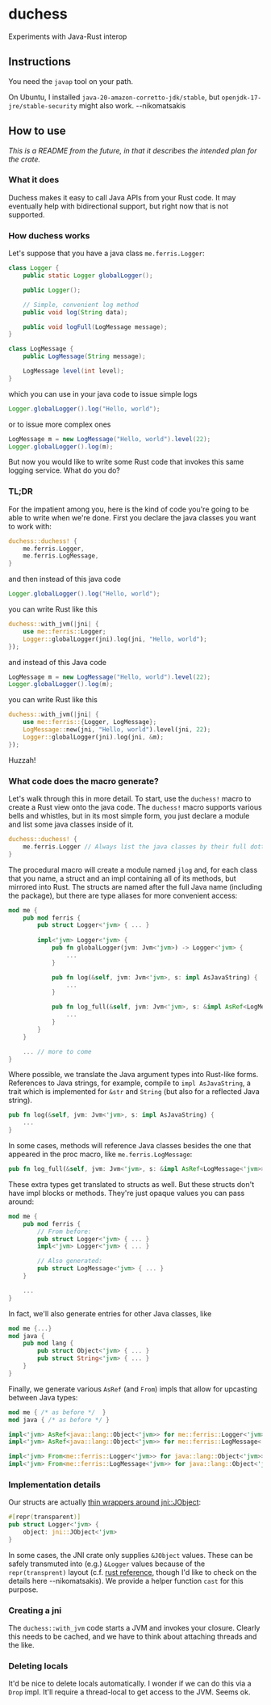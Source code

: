 # duchess
Experiments with Java-Rust interop

## Instructions

You need the `javap` tool on your path.

On Ubuntu, I installed `java-20-amazon-corretto-jdk/stable`, 
but `openjdk-17-jre/stable-security` might also work. --nikomatsakis

## How to use

*This is a README from the future, in that it describes the intended plan for the crate.*

### What it does

Duchess makes it easy to call Java APIs from your Rust code. It may eventually help with bidirectional support, but right now that is not supported.

### How duchess works

Let's suppose that you have a java class `me.ferris.Logger`:

```java
class Logger {
    public static Logger globalLogger();

    public Logger();

    // Simple, convenient log method
    public void log(String data);

    public void logFull(LogMessage message);
}

class LogMessage {
    public LogMessage(String message);

    LogMessage level(int level);
}
```

which you can use in your java code to issue simple logs

```java
Logger.globalLogger().log("Hello, world");
```

or to issue more complex ones

```java
LogMessage m = new LogMessage("Hello, world").level(22);
Logger.globalLogger().log(m);
```

But now you would like to write some Rust code that invokes this same logging service. What do you do?

### TL;DR

For the impatient among you, here is the kind of code you're going to be able to write when we're done. First you declare the java classes you want to work with:

```rust
duchess::duchess! {
    me.ferris.Logger,
    me.ferris.LogMessage,
}
```

and then instead of this java code

```java
Logger.globalLogger().log("Hello, world");
```

you can write Rust like this

```rust
duchess::with_jvm(|jni| {
    use me::ferris::Logger;
    Logger::globalLogger(jni).log(jni, "Hello, world");
});
```

and instead of this Java code

```java
LogMessage m = new LogMessage("Hello, world").level(22);
Logger.globalLogger().log(m);
```

you can write Rust like this

```rust
duchess::with_jvm(|jni| {
    use me::ferris::{Logger, LogMessage};
    LogMessage::new(jni, "Hello, world").level(jni, 22);
    Logger::globalLogger(jni).log(jni, &m);
});
```

Huzzah!

### What code does the macro generate?

Let's walk through this in more detail. To start, use the `duchess!` macro to create a Rust view onto the java code. The `duchess!` macro supports various bells and whistles, but in its most simple form, you just declare a module and list some java classes inside of it.

```rust
duchess::duchess! {
    me.ferris.Logger // Always list the java classes by their full dotted name!
}
```

The procedural macro will create a module named `jlog` and, for each class that you name, a struct and an impl containing all of its methods, but mirrored into Rust. The structs are named after the full Java name (including the package), but there are type aliases for more convenient access:

```rust
mod me {
    pub mod ferris {
        pub struct Logger<'jvm> { ... }    
    
        impl<'jvm> Logger<'jvm> {
            pub fn globalLogger(jvm: Jvm<'jvm>) -> Logger<'jvm> {
                ...
            }

            pub fn log(&self, jvm: Jvm<'jvm>, s: impl AsJavaString) {
                ...
            }

            pub fn log_full(&self, jvm: Jvm<'jvm>, s: &impl AsRef<LogMessage<'jvm>>) {
                ...
            }
        }
    }

    ... // more to come
}
```

Where possible, we translate the Java argument types into Rust-like forms. References to Java strings, for example, compile to `impl AsJavaString`, a trait which is implemented for `&str` and `String` (but also for a reflected Java string).

```rust
pub fn log(&self, jvm: Jvm<'jvm>, s: impl AsJavaString) {
    ...
}
```

In some cases, methods will reference Java classes besides the one that appeared in the proc macro, like `me.ferris.LogMessage`:

```rust
pub fn log_full(&self, jvm: Jvm<'jvm>, s: &impl AsRef<LogMessage<'jvm>>)
```

These extra types get translated to structs as well. But these structs don't have impl blocks or methods. They're just opaque values you can pass around:

```rust
mod me {
    pub mod ferris {
        // From before:
        pub struct Logger<'jvm> { ... }
        impl<'jvm> Logger<'jvm> { ... }

        // Also generated:
        pub struct LogMessage<'jvm> { ... }
    }

    ...
}
```

In fact, we'll also generate entries for other Java classes, like

```rust
mod me {...}
mod java {
    pub mod lang {
        pub struct Object<'jvm> { ... }
        pub struct String<'jvm> { ... }
    }
}
```

Finally, we generate various `AsRef` (and `From`) impls that allow for upcasting between Java types:

```rust
mod me { /* as before */  }
mod java { /* as before */ }

impl<'jvm> AsRef<java::lang::Object<'jvm>> for me::ferris::Logger<'jvm> { ... }
impl<'jvm> AsRef<java::lang::Object<'jvm>> for me::ferris::LogMessage<'jvm> { ... }

impl<'jvm> From<me::ferris::Logger<'jvm>> for java::lang::Object<'jvm>> { ... }
impl<'jvm> From<me::ferris::LogMessage<'jvm>> for java::lang::Object<'jvm>> { ... }
```

### Implementation details

Our structs are actually [thin wrappers around jni::JObject][JO]:

[JO]: https://docs.rs/jni/0.21.1/jni/objects/struct.JObject.html

```rust
#[repr(transparent)]
pub struct Logger<'jvm> {
    object: jni::JObject<'jvm>
}
```

In some cases, the JNI crate only supplies `&JObject` values. These can be safely transmuted into (e.g.) `&Logger` values because of the `repr(transprent)` layout (c.f. [rust reference][rrtr], though I'd like to check on the details here --nikomatsakis). We provide a helper function `cast` for this purpose.

[rrtr]: https://doc.rust-lang.org/reference/type-layout.html?highlight=transparent#the-transparent-representation

### Creating a jni

The `duchess::with_jvm` code starts a JVM and invokes your closure. Clearly this needs to be cached, and we have to think about attaching threads and the like.

### Deleting locals

It'd be nice to delete locals automatically. I wonder if we can do this via a `Drop` impl. It'll require a thread-local to get access to the JVM. Seems ok.


